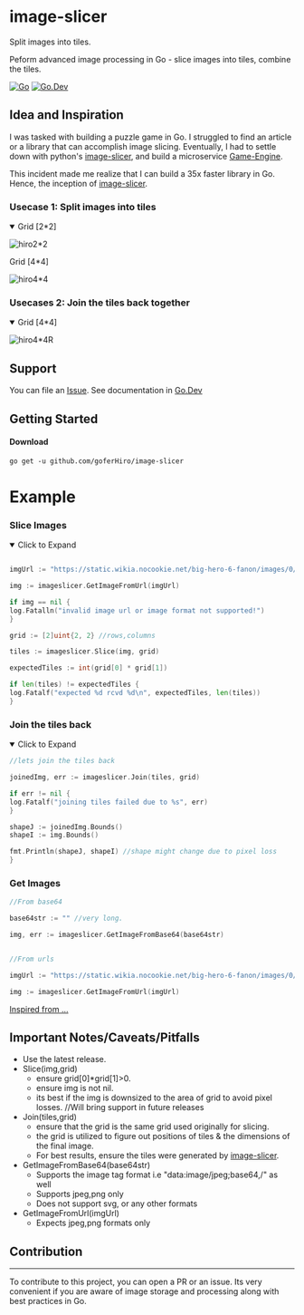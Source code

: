 # image-slicer
Split images into tiles. 

Peform advanced image processing in Go - slice images into tiles, combine the tiles.

[![Go](https://github.com/goferHiro/image-slicer/actions/workflows/go.yml/badge.svg?branch=main)](https://github.com/goferHiro/image-slicer/actions/workflows/go.yml)
[![Go.Dev](https://img.shields.io/badge/go.dev-reference-007d9c?logo=go&logoColor=white)](https://pkg.go.dev/github.com/goferHiro/image-slicer?tab=doc)

## Idea and Inspiration

I was tasked with building a puzzle game in Go. I struggled to find an article or a library that can accomplish image slicing. 
Eventually, I  had to settle down with python's [image-slicer](https://pypi.org/project/image-slicer), and build a microservice 
[Game-Engine](https://github.com/pythoneerHiro/game-engine).

This incident made me realize that I can build a 35x faster library in Go. Hence, the inception of [image-slicer](https://github.com/goferHiro/image-slicer).

### Usecase 1: Split images into tiles


<details open>

<summary>Grid [2*2] </summary>

![hiro2*2](https://user-images.githubusercontent.com/103487904/209413031-72818169-6a2b-4280-a375-69836f3c7f7d.png)

</details>

<summary>Grid [4*4] </summary>

![hiro4*4](https://user-images.githubusercontent.com/103487904/209412028-9fa18329-bd99-4f55-9cd2-605794ac55b6.png)

</details>

### Usecases 2: Join the tiles back together

<details open>

<summary>Grid [4*4] </summary>

![hiro4*4R](https://user-images.githubusercontent.com/103487904/209412186-83ffec0c-acef-4d3b-b1b2-5c06c101078b.png)

</details>

## Support


You can file an [Issue](https://github.com/goferHiro/image-slicer/issues/new).
See documentation in [Go.Dev](https://pkg.go.dev/github.com/goferHiro/image-slicer?tab=doc)

## Getting Started

#### Download

```shell
go get -u github.com/goferHiro/image-slicer
```

# Example

### Slice Images

<details open>

<summary>Click to Expand</summary>

```go

imgUrl := "https://static.wikia.nocookie.net/big-hero-6-fanon/images/0/0f/Hiro.jpg/revision/latest?cb=20180511180437"

img := imageslicer.GetImageFromUrl(imgUrl)

if img == nil {
log.Fatalln("invalid image url or image format not supported!")
}

grid := [2]uint{2, 2} //rows,columns

tiles := imageslicer.Slice(img, grid)

expectedTiles := int(grid[0] * grid[1])

if len(tiles) != expectedTiles {
log.Fatalf("expected %d rcvd %d\n", expectedTiles, len(tiles))
}

```

### Join the tiles back 

<details open>

<summary>Click to Expand</summary>

```go
//lets join the tiles back

joinedImg, err := imageslicer.Join(tiles, grid)

if err != nil {
log.Fatalf("joining tiles failed due to %s", err)
}

shapeJ := joinedImg.Bounds()
shapeI := img.Bounds()

fmt.Println(shapeJ, shapeI) //shape might change due to pixel loss
}

```

### Get Images 

```go
//From base64

base64str := "" //very long.

img, err := imageslicer.GetImageFromBase64(base64str)


//From urls

imgUrl := "https://static.wikia.nocookie.net/big-hero-6-fanon/images/0/0f/Hiro.jpg/revision/latest?cb=20180511180437"

img := imageslicer.GetImageFromUrl(imgUrl)


```
[Inspired from ...](https://github.com/goferHiro/image-slicer/blob/main/imageslicer_test.go#L123)


</details>

## Important Notes/Caveats/Pitfalls

- Use the latest release.
- Slice(img,grid)
    - ensure grid[0]*grid[1]>0.
    - ensure img is not nil.
    - its best if the img is downsized to the area of grid to avoid pixel losses. //Will bring support in future releases
- Join(tiles,grid)
    - ensure that the grid is the same grid used originally for slicing.
    - the grid is utilized to figure out positions of tiles & the dimensions of the final image.
    - For best results, ensure the tiles were generated by [image-slicer](https://github.com/goferHiro/image-slicer).
- GetImageFromBase64(base64str)
    - Supports the image tag format i.e "data:image/jpeg;base64,/" as well
    - Supports jpeg,png only
    - Does not support svg, or any other formats
- GetImageFromUrl(imgUrl)
    - Expects jpeg,png formats only


## Contribution

---

To contribute to this project, you can open a PR or an issue.
Its very convenient if you are aware of image storage and processing along with best practices in Go.
